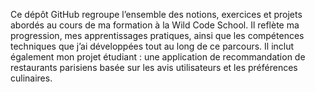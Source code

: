 Ce dépôt GitHub regroupe l’ensemble des notions, exercices et projets abordés au cours de ma formation à la Wild Code School.
Il reflète ma progression, mes apprentissages pratiques, ainsi que les compétences techniques que j’ai développées tout au long de ce parcours.
Il inclut également mon projet étudiant : une application de recommandation de restaurants parisiens basée sur les avis utilisateurs et les préférences culinaires.
